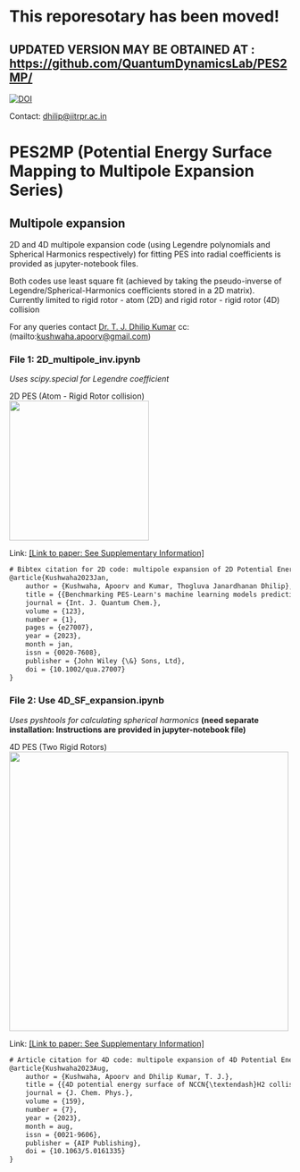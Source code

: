# This reporesotary has been moved!
## UPDATED VERSION MAY BE OBTAINED AT : https://github.com/QuantumDynamicsLab/PES2MP/

[![DOI](https://zenodo.org/badge/DOI/10.5281/zenodo.8232313.svg)](https://doi.org/10.5281/zenodo.8232313) <br>

Contact: dhilip@iitrpr.ac.in

# PES2MP (Potential Energy Surface Mapping to Multipole Expansion Series)
## Multipole expansion
2D and 4D multipole expansion code (using Legendre polynomials and Spherical Harmonics respectively) 
for fitting PES into radial coefficients is provided as jupyter-notebook files. <br />

Both codes use least square fit (achieved by taking the pseudo-inverse of Legendre/Spherical-Harmonics coefficients stored in a 2D matrix).<br />
Currently limited to rigid rotor - atom (2D) and rigid rotor - rigid rotor (4D) collision

For any queries contact [Dr. T. J. Dhilip Kumar](mailto:dhilip@iitrpr.ac.in) cc: (mailto:kushwaha.apoorv@gmail.com)<br />

### File 1: 2D_multipole_inv.ipynb
_Uses scipy.special for Legendre coefficient_

2D PES (Atom - Rigid Rotor collision)<br />
<img src="https://github.com/apoorv-kushwaha/Multipole/blob/main/jacobi22.png" width="250">

Link: [[Link to paper: See Supplementary Information]](https://doi.org/10.1002/qua.27007) 

```diff 
# Bibtex citation for 2D code: multipole expansion of 2D Potential Energy Surface
@article{Kushwaha2023Jan,
	author = {Kushwaha, Apoorv and Kumar, Thogluva Janardhanan Dhilip},
	title = {{Benchmarking PES-Learn's machine learning models predicting accurate potential energy surface for quantum scattering}},
	journal = {Int. J. Quantum Chem.},
	volume = {123},
	number = {1},
	pages = {e27007},
	year = {2023},
	month = jan,
	issn = {0020-7608},
	publisher = {John Wiley {\&} Sons, Ltd},
	doi = {10.1002/qua.27007}
}
```

### File 2: Use 4D_SF_expansion.ipynb

_Uses pyshtools for calculating spherical harmonics_
**(need separate installation: Instructions are provided in jupyter-notebook file)<br />**

4D PES (Two Rigid Rotors)<br />
<img src="https://github.com/apoorv-kushwaha/Multipole/blob/main/jac_final.png" width="500">

Link: [[Link to paper: See Supplementary Information]](https://doi.org/10.1063/5.0161335) 

```diff
# Article citation for 4D code: multipole expansion of 4D Potential Energy Surface
@article{Kushwaha2023Aug,
	author = {Kushwaha, Apoorv and Dhilip Kumar, T. J.},
	title = {{4D potential energy surface of NCCN{\textendash}H2 collision: Rotational dynamics by p-H2 and o-H2 at interstellar temperatures}},
	journal = {J. Chem. Phys.},
	volume = {159},
	number = {7},
	year = {2023},
	month = aug,
	issn = {0021-9606},
	publisher = {AIP Publishing},
	doi = {10.1063/5.0161335}
}
```
